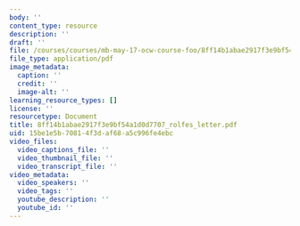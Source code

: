 ```yaml
---
body: ''
content_type: resource
description: ''
draft: ''
file: /courses/courses/mb-may-17-ocw-course-foo/8ff14b1abae2917f3e9bf54a1d0d7707_rolfes_letter.pdf
file_type: application/pdf
image_metadata:
  caption: ''
  credit: ''
  image-alt: ''
learning_resource_types: []
license: ''
resourcetype: Document
title: 8ff14b1abae2917f3e9bf54a1d0d7707_rolfes_letter.pdf
uid: 15be1e5b-7081-4f3d-af68-a5c996fe4ebc
video_files:
  video_captions_file: ''
  video_thumbnail_file: ''
  video_transcript_file: ''
video_metadata:
  video_speakers: ''
  video_tags: ''
  youtube_description: ''
  youtube_id: ''
---
```

